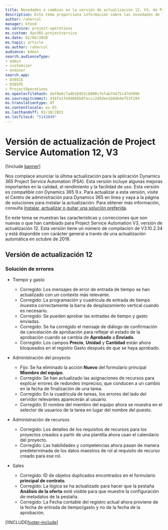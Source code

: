 ```yaml
---
title: Novedades o cambios en la versión de actualización 12, V3, de Project Service Automation
description: Este tema proporciona información sobre las novedades de la versión de actualización 12 de Project Service Automation, V3.
author: ruhercul
manager: kfend
ms.service: project-operations
ms.custom: dyn365-projectservice
ms.date: 02/04/2020
ms.topic: article
ms.author: ruhercul
audience: Admin
search.audienceType:
- admin
- customizer
- enduser
search.app:
- D365CE
- D365PS
- ProjectOperations
ms.openlocfilehash: daf0e6c7a4b1b953cb808cfefab74475c47d3996
ms.sourcegitcommit: 418fa1fe9d605b8faccc2d5dee1b04b4e753f194
ms.translationtype: HT
ms.contentlocale: es-ES
ms.lasthandoff: 02/10/2021
ms.locfileid: "5143849"
---
```

# <a name="project-service-automation-update-release-12-v3"></a>Versión de actualización de Project Service Automation 12, V3

[!include [banner](../includes/psa-now-project-operations.md)]

Nos complace anunciar la última actualización para la aplicación Dynamics 365 Project Service Automation (PSA). Esta versión incluye algunas mejoras importantes en la calidad, el rendimiento y la facilidad de uso. Esta versión es compatible con Dynamics 365 9.x. Para actualizar a esta versión, visite el Centro de administración para Dynamics 365 en línea y vaya a la página de soluciones para instalar la actualización. Para obtener más información, consulta [Instalar, actualizar o quitar una solución preferida](https://docs.microsoft.com/power-platform/admin/install-remove-preferred-solution).

En este tema se muestran las características y correcciones que son nuevas o que han cambiado para Project Service Automation V3, versión de actualización 12. Esta versión tiene un número de compilación de V3.10.2.34 y está disponible con carácter general a través de una actualización automática en octubre de 2019.

## <a name="update-release-12"></a>Versión de actualización 12

### <a name="bug-fixes"></a>Solución de errores

- Tiempo y gasto

    - Corregido: Los mensajes de error de entrada de tiempo se han actualizado con un contexto más relevante.
    - Corregido: La programación y cuadrícula de entrada de tiempo muestra correctamente la barra de desplazamiento vertical cuando es necesario.
    - Corregido: Se pueden aprobar las entradas de tiempo y gasto enviadas.
    - Corregido: Se ha corregido el mensaje de diálogo de confirmación de cancelación de aprobación para reflejar el estado de la aprobación cuando se cambia de **Aprobado** a **Enviado**.
    - Corregido: Los campos **Precio**, **Unidad** y **Cantidad** están ahora bloqueados en el registro Gasto después de que se haya aprobado.

- Administración del proyecto

    - Fijo: Se ha eliminado la acción **Nuevo** del formulario principal **Miembro del equipo**.
    - Corregido: Se han actualizado las asignaciones de recursos para explicar errores de redondeo impreciso, que conducen a un cambio en la fecha de finalización de una tarea.
    - Corregido: En la cuadrícula de tareas, los errores del lado del servidor relevantes aparecerán al usuario.
    - Corregido: El nombre del miembro del equipo ahora se muestra en el selector de usuarios de la tarea en lugar del nombre del puesto.

- Administración de recursos

    - Corregido: Los detalles de los requisitos de recursos para los proyectos creados a partir de una plantilla ahora usan el calendario del proyecto.
    - Corregido: Las habilidades y competencias ahora pasan de manera predeterminada de los datos maestros de rol al requisito de recurso creado para ese rol.

- Sales

    - Corregido: ID de objetos duplicados encontrados en el formulario **principal de contrato**.
    - Corregido: La lógica se ha actualizado para hacer que la pestaña **Análisis de la oferta** esté visible para que muestre la configuración de metadatos de la pestaña.
    - Corregido: La Fecha contable del registro actual ahora proviene de la fecha de entrada de tiempo/gasto y no de la fecha de la aprobación.


[!INCLUDE[footer-include](../includes/footer-banner.md)]